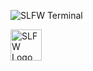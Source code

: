 ![SLFW Terminal](https://github.com/user-attachments/assets/d0477823-f05d-4951-b9ee-17147b802856)

<a href="https://slfw.vercel.app/">
  <img src="https://github.com/user-attachments/assets/aacc9467-d5d4-419c-a942-ec06f40b41a1" alt="SLFW Logo" width="50">
</a>
